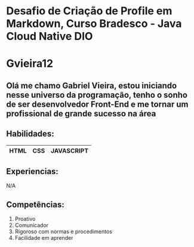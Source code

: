 
# Desafio de Criação de Profile em Markdown, Curso Bradesco - Java Cloud Native DIO

# Gvieira12

## Olá me chamo Gabriel Vieira, estou iniciando nesse universo da programação, tenho o sonho de ser desenvolvedor Front-End e me tornar um profissional de grande sucesso na área

## Habilidades:
HTML | CSS | JAVASCRIPT
-----|-----|-----------

## Experiencias:
N/A

## Competências: 
1. Proativo
2. Comunicador
3. Rigoroso com normas e procedimentos
4. Facilidade em aprender
